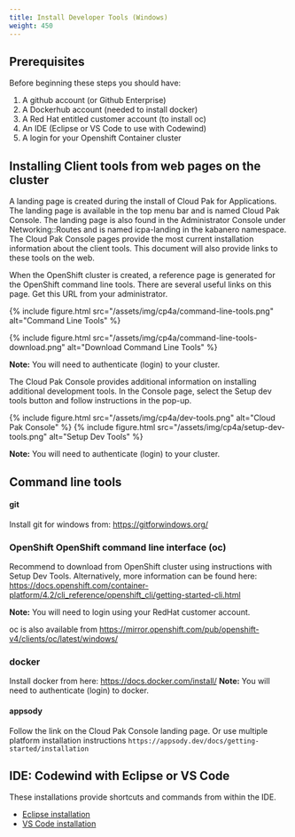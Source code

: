 ```yaml
---
title: Install Developer Tools (Windows)
weight: 450
---
```


## Prerequisites

Before beginning these steps you should have:
1. A github account (or Github Enterprise)
1. A Dockerhub account (needed to install docker)
1. A Red Hat entitled customer account (to install oc)
1. An IDE (Eclipse or VS Code to use with Codewind)
1. A login for your Openshift Container cluster


## Installing Client tools from web pages on the cluster

A landing page is created during the install of Cloud Pak for Applications.
The landing page is available in the top menu bar and is named Cloud Pak Console.
The landing page is also found in the Administrator Console under Networking::Routes and is named icpa-landing in the kabanero namespace.
The Cloud Pak Console pages provide the most current installation information about the client tools.
This document will also provide links to these tools on the web.

When the OpenShift cluster is created, a reference page is generated for the OpenShift command line tools. There are several useful links on this page. Get this URL from your administrator.

{%
 include figure.html
 src="/assets/img/cp4a/command-line-tools.png"
 alt="Command Line Tools"
%}

{%
 include figure.html
 src="/assets/img/cp4a/command-line-tools-download.png"
 alt="Download Command Line Tools"
%}

**Note:** You will need to authenticate (login) to your cluster.

The Cloud Pak Console provides additional information on installing additional development tools.  In the Console page, select the Setup dev tools button and follow instructions in the pop-up.

{%
 include figure.html
 src="/assets/img/cp4a/dev-tools.png"
 alt="Cloud Pak Console"
%}
{%
 include figure.html
 src="/assets/img/cp4a/setup-dev-tools.png"
 alt="Setup Dev Tools"
%}

**Note:** You will need to authenticate (login) to your cluster.

## Command line tools

#### git

Install git for windows from: https://gitforwindows.org/

### OpenShift OpenShift command line interface (oc)

Recommend to download from OpenShift cluster using instructions with Setup Dev Tools.
Alternatively, more information can be found here:
https://docs.openshift.com/container-platform/4.2/cli_reference/openshift_cli/getting-started-cli.html 

**Note:** You will need to login using your RedHat customer account.

oc is also available from https://mirror.openshift.com/pub/openshift-v4/clients/oc/latest/windows/


### docker
Install docker from here:
https://docs.docker.com/install/
**Note:** You will need to authenticate (login) to docker.

#### appsody

Follow the link on the Cloud Pak Console landing page.
Or use multiple platform installation instructions `https://appsody.dev/docs/getting-started/installation`


## IDE: Codewind with Eclipse or VS Code
These installations provide shortcuts and commands from within the IDE.
* [Eclipse installation](https://www.eclipse.org/codewind/mdteclipsegettingstarted.html)
* [VS Code installation](https://www.eclipse.org/codewind/mdt-vsc-getting-started.html)

